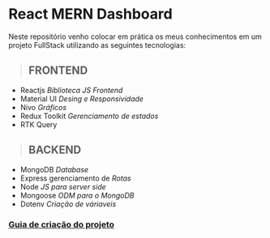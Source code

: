 # React MERN Dashboard

Neste repositório venho colocar em prática os meus conhecimentos em um projeto FullStack utilizando as seguintes tecnologias: 


> ## FRONTEND

* Reactjs _Biblioteca  JS Frontend_
* Material UI  _Desing e Responsividade_
* Nivo   _Gráficos_
* Redux Toolkit  _Gerenciamento de estados_
* RTK Query 

> ## BACKEND

* MongoDB _Database_
* Express gerenciamento de _Rotas_
* Node _JS para server side_
* Mongoose _ODM para o MongoDB_
* Dotenv _Criação de váriaveis_


###  [Guia de criação do projeto](server/README.MD)